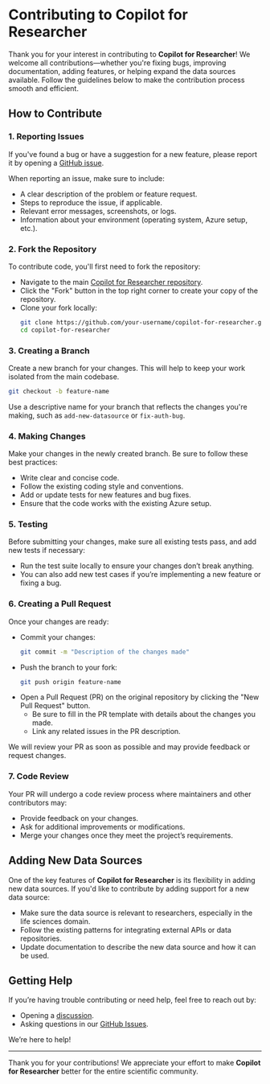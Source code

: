 # Contributing to Copilot for Researcher

Thank you for your interest in contributing to **Copilot for Researcher**! We welcome all contributions—whether you're fixing bugs, improving documentation, adding features, or helping expand the data sources available. Follow the guidelines below to make the contribution process smooth and efficient.

## How to Contribute

### 1. Reporting Issues

If you've found a bug or have a suggestion for a new feature, please report it by opening a [GitHub issue](https://github.com/witivio/copilot4researcher/issues).

When reporting an issue, make sure to include:
- A clear description of the problem or feature request.
- Steps to reproduce the issue, if applicable.
- Relevant error messages, screenshots, or logs.
- Information about your environment (operating system, Azure setup, etc.).

### 2. Fork the Repository

To contribute code, you'll first need to fork the repository:
- Navigate to the main [Copilot for Researcher repository](https://github.com/witivio/copilot4researcher).
- Click the "Fork" button in the top right corner to create your copy of the repository.
- Clone your fork locally:
  ```bash
  git clone https://github.com/your-username/copilot-for-researcher.git
  cd copilot-for-researcher
  ```

### 3. Creating a Branch

Create a new branch for your changes. This will help to keep your work isolated from the main codebase.

```bash
git checkout -b feature-name
```

Use a descriptive name for your branch that reflects the changes you're making, such as `add-new-datasource` or `fix-auth-bug`.

### 4. Making Changes

Make your changes in the newly created branch. Be sure to follow these best practices:
- Write clear and concise code.
- Follow the existing coding style and conventions.
- Add or update tests for new features and bug fixes.
- Ensure that the code works with the existing Azure setup.

### 5. Testing

Before submitting your changes, make sure all existing tests pass, and add new tests if necessary:
- Run the test suite locally to ensure your changes don’t break anything.
- You can also add new test cases if you’re implementing a new feature or fixing a bug.

### 6. Creating a Pull Request

Once your changes are ready:
- Commit your changes:
  ```bash
  git commit -m "Description of the changes made"
  ```
- Push the branch to your fork:
  ```bash
  git push origin feature-name
  ```
- Open a Pull Request (PR) on the original repository by clicking the "New Pull Request" button.
  - Be sure to fill in the PR template with details about the changes you made.
  - Link any related issues in the PR description.

We will review your PR as soon as possible and may provide feedback or request changes.

### 7. Code Review

Your PR will undergo a code review process where maintainers and other contributors may:
- Provide feedback on your changes.
- Ask for additional improvements or modifications.
- Merge your changes once they meet the project’s requirements.

## Adding New Data Sources

One of the key features of **Copilot for Researcher** is its flexibility in adding new data sources. If you'd like to contribute by adding support for a new data source:
- Make sure the data source is relevant to researchers, especially in the life sciences domain.
- Follow the existing patterns for integrating external APIs or data repositories.
- Update documentation to describe the new data source and how it can be used.


## Getting Help

If you’re having trouble contributing or need help, feel free to reach out by:
- Opening a [discussion](https://github.com/witivio/copilot4researcher/discussions).
- Asking questions in our [GitHub Issues](https://github.com/witivio/copilot4researcher/issues).

We’re here to help!

---

Thank you for your contributions! We appreciate your effort to make **Copilot for Researcher** better for the entire scientific community.